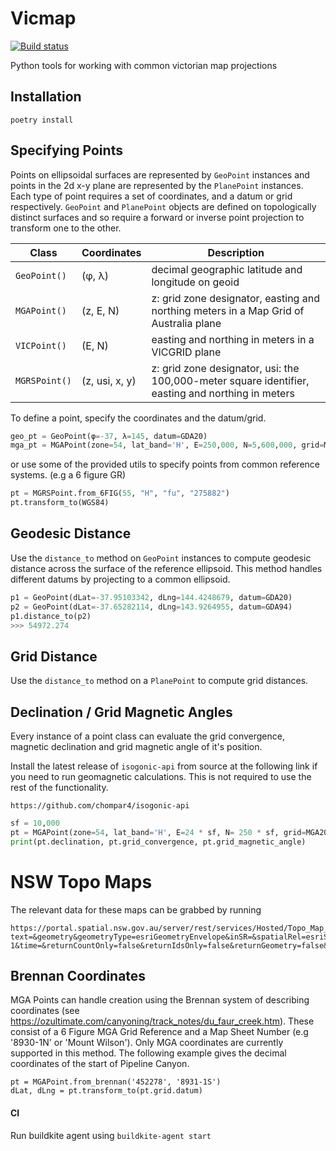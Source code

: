 # Vicmap
[![Build status](https://badge.buildkite.com/82cfc45a6dfec63cdf429b9e2b2037fe2416b3729d1db9aa94.svg)](https://buildkite.com/thompsonfilm/vicmap)

Python tools for working with common victorian map projections

## Installation

```
poetry install
```

## Specifying Points

Points on ellipsoidal surfaces are represented by `GeoPoint` instances and points in the 2d x-y plane are represented by the `PlanePoint` instances. Each type of point requires a set of coordinates, and a datum or grid respectively. `GeoPoint` and `PlanePoint` objects are defined on topologically distinct surfaces and so require a forward or inverse point projection to transform one to the other.

| Class         | Coordinates    | Description                                                                                       |
| ------------- | -------------- | ------------------------------------------------------------------------------------------------- |
| `GeoPoint()`  | (φ, λ)         | decimal geographic latitude and longitude on geoid                                                |
| `MGAPoint()`  | (z, E, N)      | z: grid zone designator, easting and northing meters in a Map Grid of Australia plane             |
| `VICPoint()`  | (E, N)         | easting and northing in meters in a VICGRID plane                                                 |
| `MGRSPoint()` | (z, usi, x, y) | z: grid zone designator, usi: the 100,000-meter square identifier, easting and northing in meters |

To define a point, specify the coordinates and the datum/grid.

```python
geo_pt = GeoPoint(φ=-37, λ=145, datum=GDA20)
mga_pt = MGAPoint(zone=54, lat_band='H', E=250,000, N=5,600,000, grid=MGA94)
```

or use some of the provided utils to specify points from common reference systems. 
(e.g a 6 figure GR)

```python
pt = MGRSPoint.from_6FIG(55, "H", "fu", "275882")
pt.transform_to(WGS84)
```

## Geodesic Distance
Use the ```distance_to``` method on ```GeoPoint``` instances to compute geodesic distance across the surface of the reference ellipsoid. This method handles different datums by projecting to a common ellipsoid.
```python
p1 = GeoPoint(dLat=-37.95103342, dLng=144.4248679, datum=GDA20)
p2 = GeoPoint(dLat=-37.65282114, dLng=143.9264955, datum=GDA94)
p1.distance_to(p2) 
>>> 54972.274
```

## Grid Distance
Use the ```distance_to``` method on a ```PlanePoint``` to compute grid distances.

## Declination / Grid Magnetic Angles

Every instance of a point class can evaluate the grid convergence, magnetic declination and grid magnetic angle of it's position.

Install the latest release of `isogonic-api` from source at the following link if you need to run geomagnetic calculations. This is not required to use the rest of the functionality.

```
https://github.com/chompar4/isogonic-api
```

```python
sf = 10,000
pt = MGAPoint(zone=54, lat_band='H', E=24 * sf, N= 250 * sf, grid=MGA20)
print(pt.declination, pt.grid_convergence, pt.grid_magnetic_angle)
```

# NSW Topo Maps
The relevant data for these maps can be grabbed by running
```
https://portal.spatial.nsw.gov.au/server/rest/services/Hosted/Topo_Map_Index/FeatureServer/0/query?text=&geometry&geometryType=esriGeometryEnvelope&inSR=&spatialRel=esriSpatialRelIntersects&relationParam=&objectIds=&where=objectid%3E-1&time=&returnCountOnly=false&returnIdsOnly=false&returnGeometry=false&maxAllowableOffset=&outSR=&outFields=mapnumber%2Cmapname%2Cmapseries%2Cadjmapindexx%2Clabel%2Cadjmapindexy&f=pjson
```

## Brennan Coordinates
MGA Points can handle creation using the Brennan system of describing coordinates (see https://ozultimate.com/canyoning/track_notes/du_faur_creek.htm). These consist of a 6 Figure MGA Grid Reference and a Map Sheet Number (e.g '8930-1N' or 'Mount Wilson').
Only MGA coordinates are currently supported in this method. The following example gives the decimal coordinates of the start of Pipeline Canyon.

```
pt = MGAPoint.from_brennan('452278', '8931-1S')
dLat, dLng = pt.transform_to(pt.grid.datum)
```

#### CI 
Run buildkite agent using ```buildkite-agent start```
